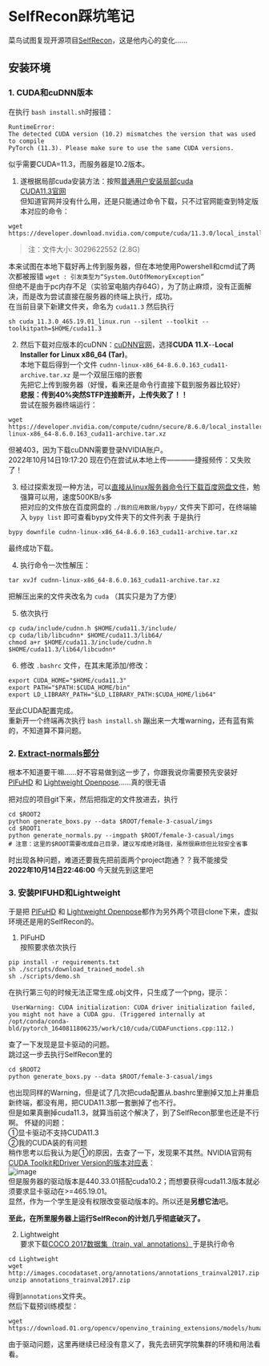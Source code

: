 # SelfRecon踩坑笔记
菜鸟试图复现开源项目[SelfRecon](https://github.com/jby1993/SelfReconCode)，这是他内心的变化……
## 安装环境
### **1. CUDA和cuDNN版本**  

在执行 ` bash install.sh `时报错：
```
RuntimeError: 
The detected CUDA version (10.2) mismatches the version that was used to compile
PyTorch (11.3). Please make sure to use the same CUDA versions.
```
似乎需要CUDA=11.3，而服务器是10.2版本。  
  1. 遂根据局部cuda安装方法：按照[普通用户安装局部cuda](https://blog.csdn.net/u012422446/article/details/104882357)  
[CUDA11.3官网](https://developer.nvidia.com/cuda-11.3.0-download-archive?target_os=Linux&target_arch=x86_64&Distribution=Ubuntu&target_version=18.04&target_type=runfile_local)  
但知道官网并没有什么用，还是只能通过命令下载，只不过官网能查到特定版本对应的命令：
```
wget https://developer.download.nvidia.com/compute/cuda/11.3.0/local_installers/cuda_11.3.0_465.19.01_linux.run
```
>注：文件大小: 3029622552 (2.8G)  

本来试图在本地下载好再上传到服务器，但在本地使用Powershell和cmd试了两次都被报错 `wget : 引发类型为“System.OutOfMemoryException”`  
但绝不是由于pc内存不足（实验室电脑内存64G），为了防止麻烦，没有正面解决，而是改为尝试直接在服务器的终端上执行，成功。  
在当前目录下新建文件夹，命名为 `cuda11.3` 然后执行
```
sh cuda_11.3.0_465.19.01_linux.run --silent --toolkit --toolkitpath=$HOME/cuda11.3
```
        
  2. 然后下载对应版本的cuDNN：[cuDNN官网](https://developer.nvidia.com/rdp/cudnn-download)，选择**CUDA 11.X**--**Local Installer for Linux x86_64 (Tar)**。  
本地下载后得到一个文件 `cudnn-linux-x86_64-8.6.0.163_cuda11-archive.tar.xz` 是一个双层压缩的嵌套  
先把它上传到服务器（好慢，看来还是命令行直接下载到服务器比较好）  
**悲报：传到40%突然STFP连接断开，上传失败了！！**  
尝试在服务器终端运行：
```
wget https://developer.nvidia.com/compute/cudnn/secure/8.6.0/local_installers/11.8/cudnn-linux-x86_64-8.6.0.163_cuda11-archive.tar.xz
```
但被403，因为下载cuDNN需要登录NVIDIA账户。  
2022年10月14日19:17:20 现在仍在尝试从本地上传————捷报频传：又失败了！  

  3. 经过探索发现一种方法，可以[直接从linux服务器命令行下载百度网盘文件](https://zhuanlan.zhihu.com/p/348483516)，勉强算可以用，速度500KB/s多  
  把对应的文件放在百度网盘的 `./我的应用数据/bypy/` 文件夹下即可，在终端输入 `bypy list` 即可查看bypy文件夹下的文件列表
  于是执行
  ```
  bypy downfile cudnn-linux-x86_64-8.6.0.163_cuda11-archive.tar.xz
  ```
  最终成功下载。

  4. 执行命令一次性解压：
```
tar xvJf cudnn-linux-x86_64-8.6.0.163_cuda11-archive.tar.xz
```
把解压出来的文件夹改名为 `cuda` （其实只是为了方便）

  5. 依次执行
```
cp cuda/include/cudnn.h $HOME/cuda11.3/include/
cp cuda/lib/libcudnn* $HOME/cuda11.3/lib64/
chmod a+r $HOME/cuda11.3/include/cudnn.h $HOME/cuda11.3/lib64/libcudnn*
```

  6. 修改 `.bashrc` 文件，在其末尾添加/修改：
```
export CUDA_HOME="$HOME/cuda11.3" 
export PATH="$PATH:$CUDA_HOME/bin" 
export LD_LIBRARY_PATH="$LD_LIBRARY_PATH:$CUDA_HOME/lib64"
```

至此CUDA配置完成。  
重新开一个终端再次执行 `bash install.sh` 蹦出来一大堆warning，还有蓝有紫的，不知道算不算问题。

### **2. [Extract-normals部分](https://github.com/jby1993/SelfReconCode#extract-normals)**  
根本不知道要干嘛……好不容易做到这一步了，你跟我说你需要预先安装好[PIFuHD](https://github.com/facebookresearch/pifuhd) 和 [Lightweight Openpose](https://github.com/Daniil-Osokin/lightweight-human-pose-estimation.pytorch)……真的很无语  

把对应的项目git下来，然后把指定的文件放进去，执行
```
cd $ROOT2
python generate_boxs.py --data $ROOT/female-3-casual/imgs
cd $ROOT1
python generate_normals.py --imgpath $ROOT/female-3-casual/imgs
# 注意：这里的$ROOT需要改成自己目录，建议写成绝对路径，虽然很麻烦但比较安全省事
```
时出现各种问题，难道还要我先把前面两个project跑通？？我不能接受  
**2022年10月14日22:46:00** 今天就先到这里吧

### **3. 安装PIFUHD和Lightweight**  
于是把 [PIFuHD](https://github.com/facebookresearch/pifuhd) 和 [Lightweight Openpose](https://github.com/Daniil-Osokin/lightweight-human-pose-estimation.pytorch)都作为另外两个项目clone下来，虚拟环境还是用的SelfRecon的。  
  1. PIFuHD  
  按照要求依次执行
  ```
  pip install -r requirements.txt 
  sh ./scripts/download_trained_model.sh
  sh ./scripts/demo.sh
  ```
  在执行第三句的时候无法正常生成.obj文件，只生成了一个png，提示：
  ```
   UserWarning: CUDA initialization: CUDA driver initialization failed, you might not have a CUDA gpu. (Triggered internally at  /opt/conda/conda-bld/pytorch_1640811806235/work/c10/cuda/CUDAFunctions.cpp:112.)
  ```
  查了一下发现是显卡驱动的问题。  
  跳过这一步去执行SelfRecon里的  
  ```
  cd $ROOT2
  python generate_boxs.py --data $ROOT/female-3-casual/imgs
  ```
  也出现同样的Warning，但是试了几次把cuda配置从.bashrc里删掉又加上并重启新终端，都没有用，把CUDA11.3那一套删掉了也不行。  
  但是如果真删掉cuda11.3，就算当前这个解决了，到了SelfRecon那里也还是不行啊。
  怀疑的问题：  
  ①显卡驱动不支持CUDA11.3  
  ②我的CUDA装的有问题  
  稍作思考以后我认为是①的原因，去查了一下，发现果不其然。NVIDIA官网有[CUDA Toolkit和Driver Version的版本对应表](https://docs.nvidia.com/cuda/cuda-toolkit-release-notes/index.html#title-resolved-issues)：  
  ![image](https://user-images.githubusercontent.com/32038518/197183887-e3c399be-3c69-46eb-ac14-f4e11265b953.png)  
  但是服务器的驱动版本是440.33.01搭配cuda10.2；而想要获得cuda11.3版本就必须要求显卡驱动在>=465.19.01。  
  显然，作为一个学生是没有权限改变驱动版本的。所以还是**另想它法**吧。  
  
  **至此，在所里服务器上运行SelfRecon的计划几乎彻底破灭了。**
  
  2. Lightweight  
  要求下载[COCO 2017数据集（train, val, annotations）](http://cocodataset.org/#download)于是执行命令  
  ```
  cd Lightweight
  wget http://images.cocodataset.org/annotations/annotations_trainval2017.zip
  unzip annotations_trainval2017.zip
  ```
  得到`annotations`文件夹。  
  然后下载预训练模型：
  ```
  wget https://download.01.org/opencv/openvino_training_extensions/models/human_pose_estimation/checkpoint_iter_370000.pth
  ```
  由于驱动问题，这里再继续已经没有意义了，我先去研究学院集群的环境和用法看看。  
  
  
